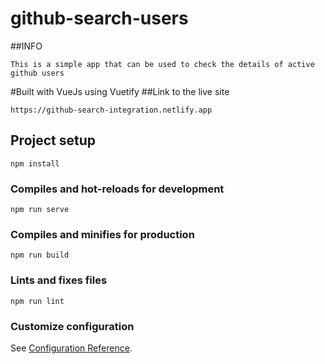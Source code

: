 # github-search-users

##INFO
```
This is a simple app that can be used to check the details of active github users
```
#Built with VueJs using Vuetify
##Link to the live site
```
https://github-search-integration.netlify.app
```
## Project setup
```
npm install
```

### Compiles and hot-reloads for development
```
npm run serve
```

### Compiles and minifies for production
```
npm run build
```

### Lints and fixes files
```
npm run lint
```

### Customize configuration
See [Configuration Reference](https://cli.vuejs.org/config/).
